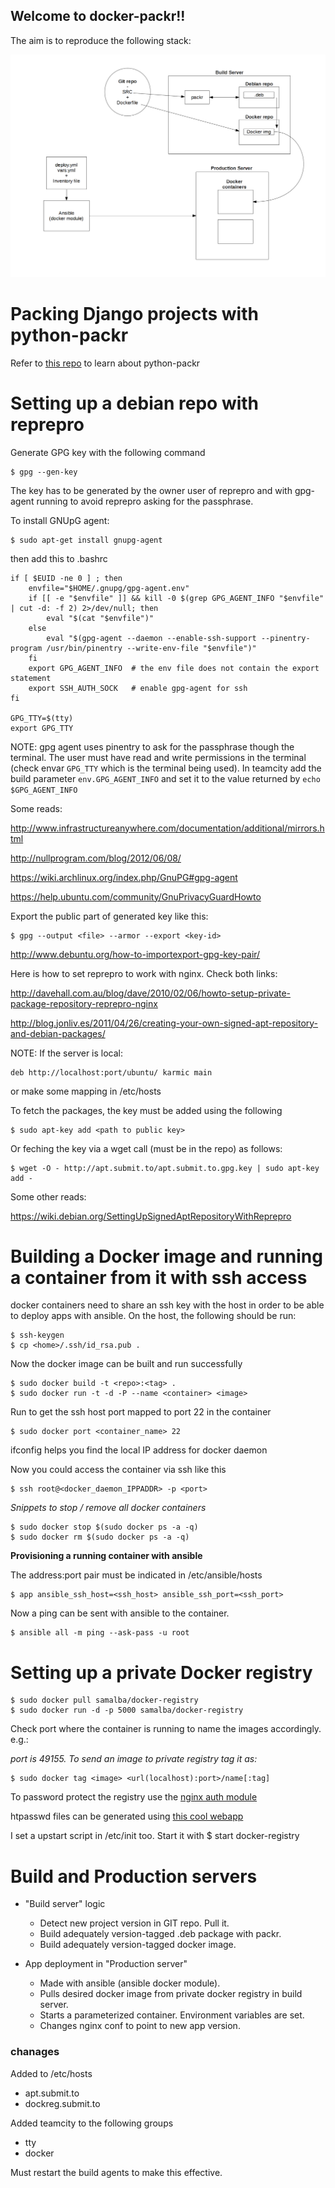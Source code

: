## Welcome to docker-packr!!

The aim is to reproduce the following stack:

![stack](stack.png)

# Packing Django projects with python-packr

Refer to [this repo](https://github.com/Cahersan/python-packr) to learn about python-packr

# Setting up a debian repo with reprepro

Generate GPG key with the following command

    $ gpg --gen-key

The key has to be generated by the owner user of reprepro and with gpg-agent 
running to avoid reprepro asking for the passphrase. 

To install GNUpG agent:

    $ sudo apt-get install gnupg-agent

then add this to .bashrc

    if [ $EUID -ne 0 ] ; then
        envfile="$HOME/.gnupg/gpg-agent.env"
        if [[ -e "$envfile" ]] && kill -0 $(grep GPG_AGENT_INFO "$envfile" | cut -d: -f 2) 2>/dev/null; then
            eval "$(cat "$envfile")"
        else
            eval "$(gpg-agent --daemon --enable-ssh-support --pinentry-program /usr/bin/pinentry --write-env-file "$envfile")"
        fi
        export GPG_AGENT_INFO  # the env file does not contain the export statement
        export SSH_AUTH_SOCK   # enable gpg-agent for ssh
    fi

    GPG_TTY=$(tty)
    export GPG_TTY

NOTE: gpg agent uses pinentry to ask for the passphrase though the terminal.
The user must have read and write permissions in the terminal (check envar 
`GPG_TTY` which is the terminal being used). 
In teamcity add the build parameter `env.GPG_AGENT_INFO` and set it to the value
returned by `echo $GPG_AGENT_INFO` 

Some reads:

<http://www.infrastructureanywhere.com/documentation/additional/mirrors.html>

<http://nullprogram.com/blog/2012/06/08/>
 
<https://wiki.archlinux.org/index.php/GnuPG#gpg-agent>

<https://help.ubuntu.com/community/GnuPrivacyGuardHowto>

Export the public part of generated key like this:

    $ gpg --output <file> --armor --export <key-id>

<http://www.debuntu.org/how-to-importexport-gpg-key-pair/>

Here is how to set reprepro to work with nginx. Check both links:

<http://davehall.com.au/blog/dave/2010/02/06/howto-setup-private-package-repository-reprepro-nginx>

<http://blog.jonliv.es/2011/04/26/creating-your-own-signed-apt-repository-and-debian-packages/>

NOTE: If the server is local:

    deb http://localhost:port/ubuntu/ karmic main

or make some mapping in /etc/hosts

To fetch the packages, the key must be added using the following

    $ sudo apt-key add <path to public key>

Or feching the key via a wget call (must be in the repo) as follows:

    $ wget -O - http://apt.submit.to/apt.submit.to.gpg.key | sudo apt-key add -

Some other reads:

<https://wiki.debian.org/SettingUpSignedAptRepositoryWithReprepro>

# Building a Docker image and running a container from it with ssh access

docker containers need to share an ssh key with the host in order to be able
to deploy apps with ansible. On the host, the following should be run: 

    $ ssh-keygen
    $ cp <home>/.ssh/id_rsa.pub .

Now the docker image can be built and run successfully

    $ sudo docker build -t <repo>:<tag> .
    $ sudo docker run -t -d -P --name <container> <image>

Run to get the ssh host port mapped to port 22 in the container

    $ sudo docker port <container_name> 22 

ifconfig helps you find the local IP address for docker daemon

Now you could access the container via ssh like this

    $ ssh root@<docker_daemon_IPPADDR> -p <port>   

*Snippets to stop / remove all docker containers*

    $ sudo docker stop $(sudo docker ps -a -q)
    $ sudo docker rm $(sudo docker ps -a -q)

**Provisioning a running container with ansible**

The address:port pair must be indicated in /etc/ansible/hosts

    $ app ansible_ssh_host=<ssh_host> ansible_ssh_port=<ssh_port>  

Now a ping can be sent with ansible to the container. 

    $ ansible all -m ping --ask-pass -u root

# Setting up a private Docker registry 

    $ sudo docker pull samalba/docker-registry
    $ sudo docker run -d -p 5000 samalba/docker-registry

Check port where the container is running to name the images accordingly. e.g.:

*port is 49155. To send an image to private registry tag it as:*

    $ sudo docker tag <image> <url(localhost):port>/name[:tag]

To password protect the registry use the [nginx auth module](http://nginx.org/en/docs/http/ngx_http_auth_basic_module.html)

htpasswd files can be generated using [this cool webapp](http://aspirine.org/htpasswd_en.html)

I set a upstart script in /etc/init too. Start it with 
    $ start docker-registry


# Build and Production servers

* "Build server" logic
    - Detect new project version in GIT repo. Pull it.
    - Build adequately version-tagged .deb package with packr.
    - Build adequately version-tagged docker image.

* App deployment in "Production server"
    - Made with ansible (ansible docker module).
    - Pulls desired docker image from private docker registry in build server.
    - Starts a parameterized container. Environment variables are set.
    - Changes nginx conf to point to new app version.

### chanages

Added to /etc/hosts
- apt.submit.to
- dockreg.submit.to

Added teamcity to the following groups
- tty
- docker

Must restart the build agents to make this effective.

